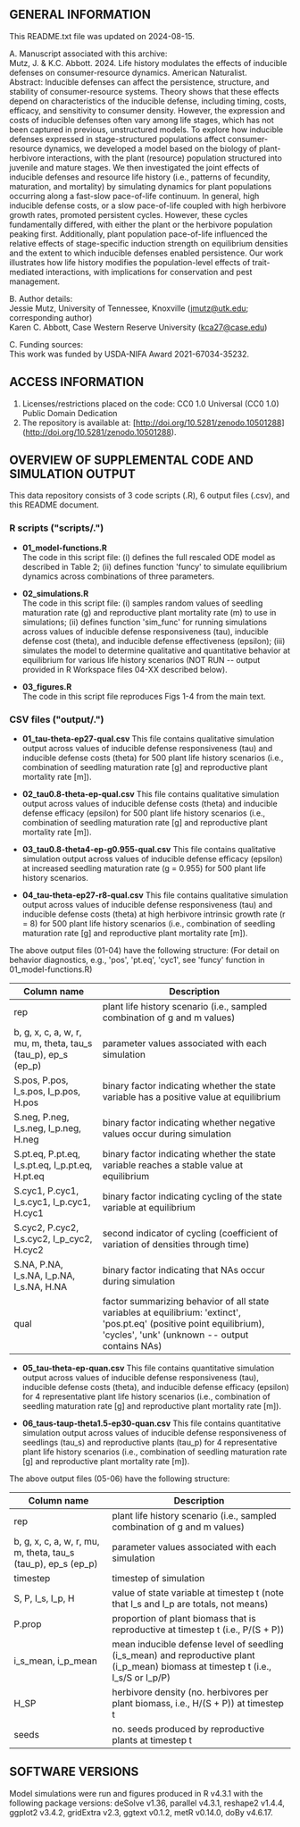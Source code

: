 ## GENERAL INFORMATION  
This README.txt file was updated on 2024-08-15.  

A. Manuscript associated with this archive:  
Mutz, J. & K.C. Abbott. 2024. Life history modulates the effects of inducible defenses on consumer-resource dynamics. American Naturalist.  
Abstract: Inducible defenses can affect the persistence, structure, and stability of consumer-resource systems. Theory shows that these effects depend on characteristics of the inducible defense, including timing, costs, efficacy, and sensitivity to consumer density. However, the expression and costs of inducible defenses often vary among life stages, which has not been captured in previous, unstructured models. To explore how inducible defenses expressed in stage-structured populations affect consumer-resource dynamics, we developed a model based on the biology of plant-herbivore interactions, with the plant (resource) population structured into juvenile and mature stages. We then investigated the joint effects of inducible defenses and resource life history (i.e., patterns of fecundity, maturation, and mortality) by simulating dynamics for plant populations occurring along a fast-slow pace-of-life continuum. In general, high inducible defense costs, or a slow pace-of-life coupled with high herbivore growth rates, promoted persistent cycles. However, these cycles fundamentally differed, with either the plant or the herbivore population peaking first. Additionally, plant population pace-of-life influenced the relative effects of stage-specific induction strength on equilibrium densities and the extent to which inducible defenses enabled persistence. Our work illustrates how life history modifies the population-level effects of trait-mediated interactions, with implications for conservation and pest management.  

B. Author details:  
Jessie Mutz, University of Tennessee, Knoxville (jmutz@utk.edu; corresponding author)  
Karen C. Abbott, Case Western Reserve University (kca27@case.edu)  

C. Funding sources:  
This work was funded by USDA-NIFA Award 2021-67034-35232.  


## ACCESS INFORMATION 
1. Licenses/restrictions placed on the code: CC0 1.0 Universal (CC0 1.0) Public Domain Dedication
2. The repository is available at: [http://doi.org/10.5281/zenodo.10501288] (http://doi.org/10.5281/zenodo.10501288).

## OVERVIEW OF SUPPLEMENTAL CODE AND SIMULATION OUTPUT  
This data repository consists of 3 code scripts (.R), 6 output files (.csv), and this README document.

### R scripts ("scripts/.")
* **01_model-functions.R**  
The code in this script file: (i) defines the full rescaled ODE model as described in Table 2; (ii) defines function 'funcy' to simulate equilibrium dynamics across combinations of three parameters.

* **02_simulations.R**  
The code in this script file: (i) samples random values of seedling maturation rate (g) and reproductive plant mortality rate (m) to use in simulations;  (ii) defines function 'sim_func' for running simulations across values of inducible defense responsiveness (tau), inducible defense cost (theta), and inducible defense effectiveness (epsilon); (iii) simulates the model to determine qualitative and quantitative behavior at equilibrium for various life history scenarios (NOT RUN -- output provided in R Workspace files 04-XX described below).

* **03_figures.R**  
The code in this script file reproduces Figs 1-4 from the main text.

### CSV files ("output/.")
* **01_tau-theta-ep27-qual.csv**
This file contains qualitative simulation output across values of inducible defense responsiveness (tau) and inducible defense costs (theta) for 500 plant life history scenarios (i.e., combination of seedling maturation rate [g] and reproductive plant mortality rate [m]).

* **02_tau0.8-theta-ep-qual.csv**
This file contains qualitative simulation output across values of inducible defense costs (theta) and inducible defense efficacy (epsilon) for 500 plant life history scenarios (i.e., combination of seedling maturation rate [g] and reproductive plant mortality rate [m]).

* **03_tau0.8-theta4-ep-g0.955-qual.csv**
This file contains qualitative simulation output across values of inducible defense efficacy (epsilon) at increased seedling maturation rate (g = 0.955) for 500 plant life history scenarios.

* **04_tau-theta-ep27-r8-qual.csv**
This file contains qualitative simulation output across values of inducible defense responsiveness (tau) and inducible defense costs (theta) at high herbivore intrinsic growth rate (r = 8) for 500 plant life history scenarios (i.e., combination of seedling maturation rate [g] and reproductive plant mortality rate [m]).

The above output files (01-04) have the following structure:
(For detail on behavior diagnostics, e.g., 'pos', 'pt.eq', 'cyc1', see 'funcy' function in 01_model-functions.R)

| Column name | Description |   
| ----------- | ----------- | 
| rep | plant life history scenario (i.e., sampled combination of g and m values) |
| b, g, x, c, a, w, r, mu, m, theta, tau_s (tau_p), ep_s (ep_p) | parameter values associated with each simulation |
| S.pos, P.pos, I_s.pos, I_p.pos, H.pos | binary factor indicating whether the state variable has a positive value at equilibrium |
| S.neg, P.neg, I_s.neg, I_p.neg, H.neg | binary factor indicating whether negative values occur during simulation |
| S.pt.eq, P.pt.eq, I_s.pt.eq, I_p.pt.eq, H.pt.eq | binary factor indicating whether the state variable reaches a stable value at equilibrium |
| S.cyc1, P.cyc1, I_s.cyc1, I_p.cyc1, H.cyc1 | binary factor indicating cycling of the state variable at equilibrium |
| S.cyc2, P.cyc2, I_s.cyc2, I_p_cyc2, H.cyc2 | second indicator of cycling (coefficient of variation of densities through time) |
| S.NA, P.NA, I_s.NA, I_p.NA, I_s.NA, H.NA | binary factor indicating that NAs occur during simulation |
| qual | factor summarizing behavior of all state variables at equilibrium: 'extinct', 'pos.pt.eq' (positive point equilibrium), 'cycles', 'unk' (unknown -- output contains NAs) |

* **05_tau-theta-ep-quan.csv**
This file contains quantitative simulation output across values of inducible defense responsiveness (tau), inducible defense costs (theta), and inducible defense efficacy (epsilon) for 4 representative plant life history scenarios (i.e., combination of seedling maturation rate [g] and reproductive plant mortality rate [m]).

* **06_taus-taup-theta1.5-ep30-quan.csv**
This file contains quantitative simulation output across values of inducible defense responsiveness of seedlings (tau_s) and reproductive plants (tau_p) for 4 representative plant life history scenarios (i.e., combination of seedling maturation rate [g] and reproductive plant mortality rate [m]).

The above output files (05-06) have the following structure:

| Column name | Description |   
| ----------- | ----------- | 
| rep | plant life history scenario (i.e., sampled combination of g and m values) |
| b, g, x, c, a, w, r, mu, m, theta, tau_s (tau_p), ep_s (ep_p) | parameter values associated with each simulation |
| timestep | timestep of simulation |
| S, P, I_s, I_p, H | value of state variable at timestep t (note that I_s and I_p are totals, not means) |
| P.prop | proportion of plant biomass that is reproductive at timestep t  (i.e., P/(S + P)) |
| i_s_mean, i_p_mean | mean inducible defense level of seedling (i_s_mean) and reproductive plant (i_p_mean) biomass at timestep t (i.e., I_s/S or I_p/P) |
| H_SP | herbivore density (no. herbivores per plant biomass, i.e., H/(S + P)) at timestep t |
| seeds | no. seeds produced by reproductive plants at timestep t |

## SOFTWARE VERSIONS
Model simulations were run and figures produced in R v4.3.1 with the following package versions: deSolve v1.36, parallel v4.3.1, reshape2 v1.4.4, ggplot2 v3.4.2, gridExtra v2.3, ggtext v0.1.2, metR v0.14.0, doBy v4.6.17.
